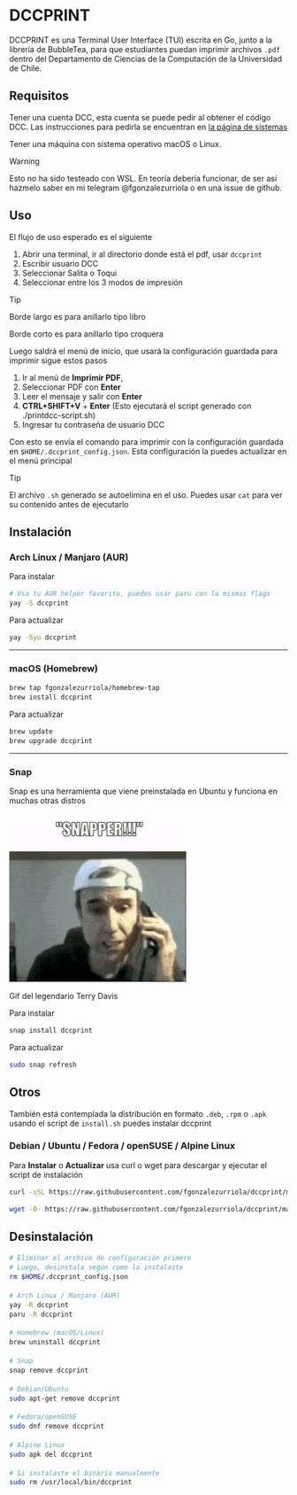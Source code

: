 # DCCPRINT

DCCPRINT es una Terminal User Interface (TUI) escrita en Go, junto a la librería de BubbleTea, para que estudiantes puedan imprimir archivos `.pdf` dentro del Departamento de Ciencias de la Computación de la Universidad de Chile.

## Requisitos

Tener una cuenta DCC, esta cuenta se puede pedir al obtener el código DCC. Las instrucciones para pedirla se encuentran en [la página de sistemas](https://sistemas.dcc.uchile.cl/)

Tener una máquina con sistema operativo macOS o Linux.

> [!WARNING]
> Esto no ha sido testeado con WSL. En teoría debería funcionar, de ser así hazmelo saber en mi telegram @fgonzalezurriola o en una issue de github.

## Uso

El flujo de uso esperado es el siguiente

1. Abrir una terminal, ir al directorio donde está el pdf, usar `dccprint`
2. Escribir usuario DCC
3. Seleccionar Salita o Toqui
4. Seleccionar entre los 3 modos de impresión

> [!TIP]
> Borde largo es para anillarlo tipo libro
>
> Borde corto es para anillarlo tipo croquera

Luego saldrá el menú de inicio, que usará la configuración guardada para imprimir sigue estos pasos

1. Ir al menú de **Imprimir PDF**,
2. Seleccionar PDF con **Enter**
3. Leer el mensaje y salir con **Enter**
4. **CTRL+SHIFT+V** + **Enter** (Esto ejecutará el script generado con ./printdcc-script.sh)
5. Ingresar tu contraseña de usuario DCC

Con esto se envía el comando para imprimir con la configuración guardada en `$HOME/.dccprint_config.json`. Esta configuración la puedes actualizar en el menú principal

> [!TIP]
> El archivo `.sh` generado se autoelimina en el uso.
> Puedes usar `cat` para ver su contenido antes de ejecutarlo

## Instalación

### Arch Linux / Manjaro (AUR)

Para instalar

```sh
# Usa tu AUR helper favorito, puedes usar paru con la mismas flags
yay -S dccprint
```

Para actualizar

```sh
yay -Syu dccprint
```

---

### macOS (Homebrew)

```sh
brew tap fgonzalezurriola/homebrew-tap
brew install dccprint
```

Para actualizar

```sh
brew update
brew upgrade dccprint
```

---

### Snap

Snap es una herramienta que viene preinstalada en Ubuntu y funciona en muchas otras distros

![snapper](/assets/snapper.gif)

Gif del legendario Terry Davis

Para instalar

```sh
snap install dccprint
```

Para actualizar

```sh
sudo snap refresh
```

## Otros

También está contemplada la distribución en formato `.deb`, `.rpm` o `.apk` usando el script de `install.sh` puedes instalar dccprint

### Debian / Ubuntu / Fedora / openSUSE / Alpine Linux

Para **Instalar** o **Actualizar** usa curl o wget para descargar y ejecutar el script de instalación

```sh
curl -sSL https://raw.githubusercontent.com/fgonzalezurriola/dccprint/main/install.sh | bash
```

```sh
wget -O- https://raw.githubusercontent.com/fgonzalezurriola/dccprint/main/install.sh | bash
```

## Desinstalación

```sh
# Eliminar el archivo de configuración primero
# Luego, desinstala según como la instalaste
rm $HOME/.dccprint_config.json

# Arch Linux / Manjaro (AUR)
yay -R dccprint
paru -R dccprint

# Homebrew (macOS/Linux)
brew uninstall dccprint

# Snap
snap remove dccprint

# Debian/Ubuntu
sudo apt-get remove dccprint

# Fedora/openSUSE
sudo dnf remove dccprint

# Alpine Linux
sudo apk del dccprint

# Si instalaste el binario manualmente
sudo rm /usr/local/bin/dccprint
```
